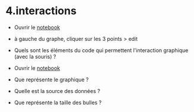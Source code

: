 # 4.interactions
- Ouvrir le [notebook](https://observablehq.com/@jasper/004-interactions)
- à gauche du graphe, cliquer sur les 3 points > edit
- Quels sont les éléments du code qui permettent l'interaction graphique (avec la souris) ?


- Ouvrir le [notebook](https://observablehq.com/@d3/bubble-chart)
- Que représente le graphique ?
- Quelle est la source des données ?
- Que représente la taille des bulles ?
